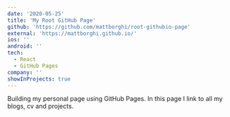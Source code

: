 ```yaml
---
date: '2020-05-25'
title: 'My Root GitHub Page'
github: 'https://github.com/mattborghi/root-githubio-page'
external: 'https://mattborghi.github.io/'
ios: ''
android: ''
tech:
  - React
  - GitHub Pages
company: ''
showInProjects: true
---
```


Building my personal page using GitHub Pages. In this page I link to all my blogs, cv and projects.